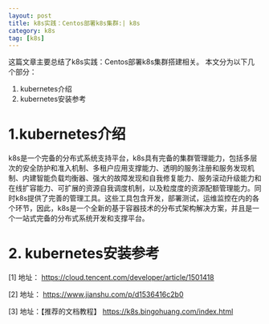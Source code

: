 ```yaml
---
layout: post
title: k8s实践：Centos部署k8s集群:| k8s
category: k8s
tag: [k8s]
---
```


这篇文章主要总结了k8s实践：Centos部署k8s集群搭建相关。
本文分为以下几个部分：
1. kubernetes介绍
2. kubernetes安装参考


# 1.kubernetes介绍

k8s是一个完备的分布式系统支持平台，k8s具有完备的集群管理能力，包括多层次的安全防护和准入机制、多租户应用支撑能力、透明的服务注册和服务发现机制、内建智能负载均衡器、强大的故障发现和自我修复能力、服务滚动升级能力和在线扩容能力、可扩展的资源自我调度机制，以及粒度度的资源配额管理能力。同时k8s提供了完善的管理工具。这些工具包含开发，部署测试，运维监控在内的各个环节，因此，k8s是一个全新的基于容器技术的分布式架构解决方案，并且是一个一站式完备的分布式系统开发和支撑平台。

# 2. kubernetes安装参考

[1] 地址： https://cloud.tencent.com/developer/article/1501418

[2] 地址： https://www.jianshu.com/p/d1536416c2b0

[3] 地址：【推荐的文档教程】 https://k8s.bingohuang.com/index.html

